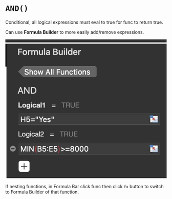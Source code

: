 # `AND()`

Conditional, all logical expressions must eval to true for func to return true.

Can use **Formula Builder** to more easily add/remove expressions.

![AND Formula Builder](/assets/AND_formula_builder.png)

If nesting functions, in Formula Bar click func then click `fx` button to switch to Formula Builder of that function.
